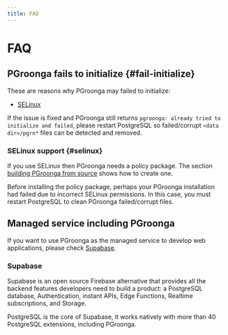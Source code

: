 ```yaml
---
title: FAQ
---
```


# FAQ

## PGroonga fails to initialize {#fail-initialize}

These are reasons why PGroonga may failed to initialize:

  * [SELinux](#selinux)

If the issue is fixed and PGroonga still returns `pgroonga: already tried to initialize and failed`, please restart PostgreSQL so failed/corrupt `<data dir>/pgrn*` files can be detected and removed.

### SELinux support {#selinux}

If you use SELinux then PGroonga needs a policy package. The section [building PGroonga from source](../install/source.html) shows how to create one.

Before installing the policy package, perhaps your PGroonga installation had failed due to incorrect SELinux permissions. In this case, you must restart PostgreSQL to clean PGroonga failed/corrupt files.

## Managed service including PGroonga 

If you want to use PGroonga as the managed service to develop web applications, please check [Supabase](https://supabase.com/).

### Supabase 

Supabase is an open source Firebase alternative that provides all the backend features developers need to build a product: a PostgreSQL database, Authentication, instant APIs, Edge Functions, Realtime subscriptions, and Storage.

PostgreSQL is the core of Supabase, it works natively with more than 40 PostgreSQL extensions, including PGroonga.
